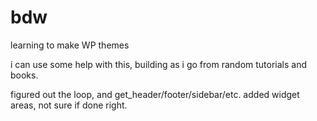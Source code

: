 bdw
===

learning to make WP themes


i can use some help with this, building as i go from random tutorials and books. 

figured out the loop, and get_header/footer/sidebar/etc. 
added widget areas, not sure if done right. 
